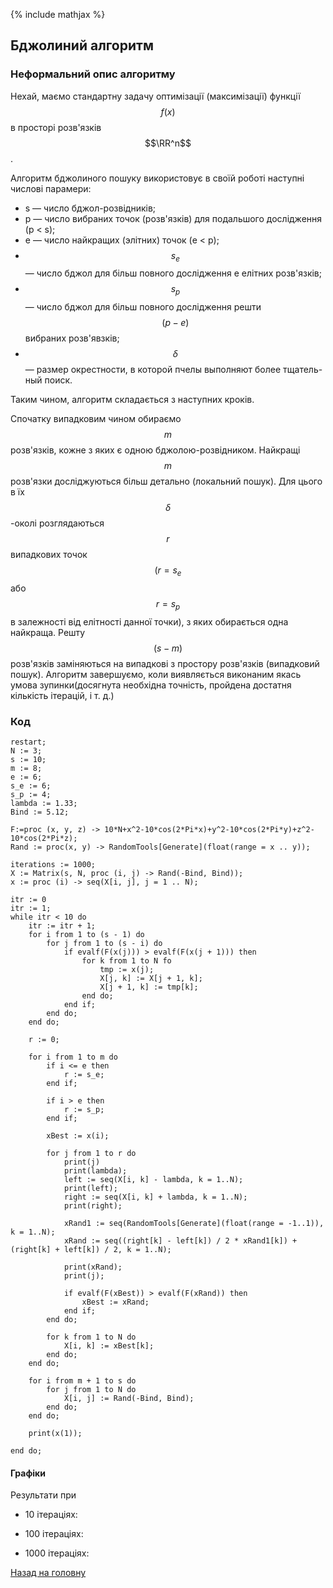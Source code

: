 {% include mathjax %}

## Бджолиний алгоритм

### Неформальний опис алгоритму

Нехай, маємо стандартну задачу оптимізації (максимізації) функції $$f(x)$$ в просторі розв'язків $$\RR^n$$.

Алгоритм бджолиного пошуку використовує в своїй роботі наступні числові парамери:
- s — число бджол-розвідників;
- p — число вибраних точок (розв'язків) для подальшого дослідження (p < s);
- e — число найкращих (элітних) точок (e < p);
- $$s_e$$ — число бджол для більш повного дослідження e елітних розв'язків;
- $$s_p$$ — число бджол для більш повного дослідження решти $$(p − e)$$ вибраних розв'явзків;
- $$\delta$$ — размер окрестности, в которой пчелы выполняют более тщатель- ный поиск.

Таким чином, алгоритм складається з наступних кроків. 

Спочатку випадковим чином обираємо $$m$$ розв'язків, кожне з яких є одною бджолою-розвідником. Найкращі $$m$$ розв'язки досліджуються більш детально (локальний пошук). Для цього в їх $$\delta$$-околі розглядаються $$r$$ випадкових точок $$(r = s_e$$ або $$r = s_p$$ в залежності від елітності данної точки), з яких обирається одна найкраща. Решту $$(s − m)$$ розв'язків заміняються на випадкові з простору розв'язків (випадковий пошук). Алгоритм завершуємо, коли виявляється виконаним якась умова зупинки(досягнута необхідна точність, пройдена достатня кількість ітерацій, і т. д.)


### Код

```maple
restart;
N := 3;
s := 10; 
m := 8; 
e := 6; 
s_e := 6; 
s_p := 4; 
lambda := 1.33; 
Bind := 5.12; 

F:=proc (x, y, z) -> 10*N+x^2-10*cos(2*Pi*x)+y^2-10*cos(2*Pi*y)+z^2-10*cos(2*Pi*z); 
Rand := proc(x, y) -> RandomTools[Generate](float(range = x .. y)); 

iterations := 1000; 
X := Matrix(s, N, proc (i, j) -> Rand(-Bind, Bind));
x := proc (i) -> seq(X[i, j], j = 1 .. N);

itr := 0
itr := 1;
while itr < 10 do
    itr := itr + 1;
    for i from 1 to (s - 1) do
        for j from 1 to (s - i) do
            if evalf(F(x(j))) > evalf(F(x(j + 1))) then
                for k from 1 to N fo
                    tmp := x(j);
                    X[j, k] := X[j + 1, k];
                    X[j + 1, k] := tmp[k];
                end do;
            end if;
        end do;
    end do;

    r := 0;

    for i from 1 to m do
        if i <= e then
            r := s_e;
        end if;

        if i > e then
            r := s_p;
        end if;

        xBest := x(i);

        for j from 1 to r do
            print(j)
            print(lambda);
            left := seq(X[i, k] - lambda, k = 1..N);
            print(left);
            right := seq(X[i, k] + lambda, k = 1..N);
            print(right);

            xRand1 := seq(RandomTools[Generate](float(range = -1..1)), k = 1..N);
            xRand := seq((right[k] - left[k]) / 2 * xRand1[k]) + (right[k] + left[k]) / 2, k = 1..N);

            print(xRand);
            print(j);

            if evalf(F(xBest)) > evalf(F(xRand)) then
                xBest := xRand;
            end if;
        end do;

        for k from 1 to N do
            X[i, k] := xBest[k];
        end do;
    end do;

    for i from m + 1 to s do
        for j from 1 to N do
            X[i, j] := Rand(-Bind, Bind);
        end do;
    end do;

    print(x(1));

end do;
```
#### Графіки

Результати при

- 10 ітераціях:

	

- 100 ітераціях:

	

- 1000 ітераціях:

	


[Назад на головну](../README.md)
